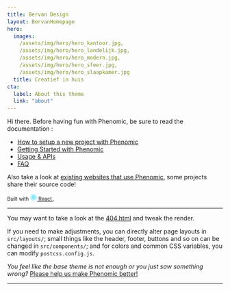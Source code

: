 ```yaml
---
title: Bervan Design
layout: BervanHomepage
hero:
  images:
    /assets/img/hero/hero_kantoor.jpg,
    /assets/img/hero/hero_landelijk.jpg,
    /assets/img/hero/hero_modern.jpg,
    /assets/img/hero/hero_sfeer.jpg,
    /assets/img/hero/hero_slaapkamer.jpg 
  title: Creatief in huis
cta:
  label: About this theme
  link: "about"
---
```


Hi there. Before having fun with Phenomic, be sure to read the documentation :

* [How to setup a new project with Phenomic](https://phenomic.io/docs/setup/)
* [Getting Started with Phenomic](https://phenomic.io/docs/getting-started/)
* [Usage & APIs](https://phenomic.io/docs/usage/)
* [FAQ](https://phenomic.io/docs/faq/)

Also take a look at
[existing websites that use Phenomic](https://phenomic.io/showcase/),
some projects share their source code!

<!-- demo to show you that you can use "assets" folder -->
<small>
  Built with
  <a href="https://facebook.github.io/react/">
    <img alt="" src="assets/react.svg" width="16" height="16" />
    React
  </a>.
</small>

---

You may want to take a look at the [404.html](/404.html) and tweak the render.

If you need to make adjustments, you can directly alter page layouts in
``src/layouts/``;
small things like the header, footer, buttons and so on can be changed in
``src/components/``;
and for colors and common CSS variables, you can modify ``postcss.config.js``.

_You feel like the base theme is not enough or you just saw something wrong?_
[Please help us make Phenomic better!](https://phenomic.io/contributing/)

---
